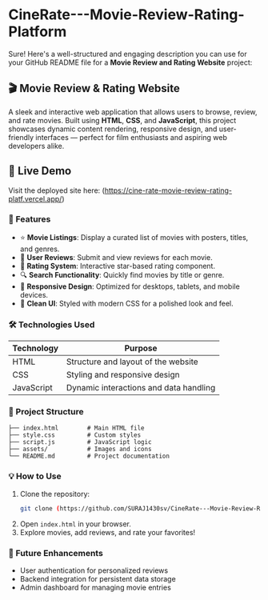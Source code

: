 # CineRate---Movie-Review-Rating-Platform
Sure! Here's a well-structured and engaging description you can use for your GitHub README file for a **Movie Review and Rating Website** project:

## 🎬 Movie Review & Rating Website

A sleek and interactive web application that allows users to browse, review, and rate movies. Built using **HTML**, **CSS**, and **JavaScript**, this project showcases dynamic content rendering, responsive design, and user-friendly interfaces — perfect for film enthusiasts and aspiring web developers alike.

## 🚀 Live Demo
Visit the deployed site here: (https://cine-rate-movie-review-rating-platf.vercel.app/)

### 🚀 Features

- ⭐ **Movie Listings**: Display a curated list of movies with posters, titles, and genres.
- 📝 **User Reviews**: Submit and view reviews for each movie.
- 🌟 **Rating System**: Interactive star-based rating component.
- 🔍 **Search Functionality**: Quickly find movies by title or genre.
- 📱 **Responsive Design**: Optimized for desktops, tablets, and mobile devices.
- 🎨 **Clean UI**: Styled with modern CSS for a polished look and feel.

### 🛠️ Technologies Used

| Technology | Purpose |
|------------|---------|
| HTML       | Structure and layout of the website |
| CSS        | Styling and responsive design |
| JavaScript | Dynamic interactions and data handling |

### 📂 Project Structure

```
├── index.html        # Main HTML file
├── style.css         # Custom styles
├── script.js         # JavaScript logic
├── assets/           # Images and icons
└── README.md         # Project documentation
```

### 💡 How to Use

1. Clone the repository:
   ```bash
   git clone (https://github.com/SURAJ1430sv/CineRate---Movie-Review-Rating-Platform)
   ```
2. Open `index.html` in your browser.
3. Explore movies, add reviews, and rate your favorites!

### 📌 Future Enhancements

- User authentication for personalized reviews
- Backend integration for persistent data storage
- Admin dashboard for managing movie entries

